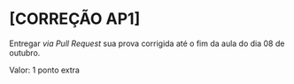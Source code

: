 # [CORREÇÃO AP1]

Entregar *via Pull Request* sua prova corrigida até o fim da aula do dia 08 de outubro.

Valor: 1 ponto extra
